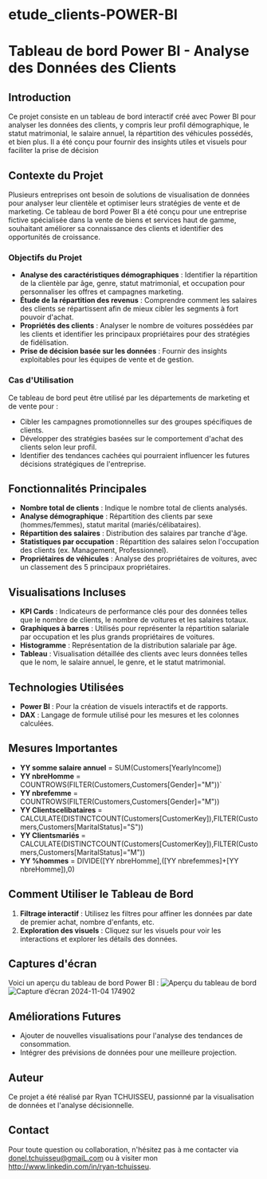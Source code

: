 # etude_clients-POWER-BI
# Tableau de bord Power BI - Analyse des Données des Clients

## Introduction
Ce projet consiste en un tableau de bord interactif créé avec Power BI pour analyser les données des clients, y compris leur profil démographique, le statut matrimonial, le salaire annuel, la répartition des véhicules possédés, et bien plus. Il a été conçu pour fournir des insights utiles et visuels pour faciliter la prise de décision

## Contexte du Projet
Plusieurs entreprises ont besoin de solutions de visualisation de données pour analyser leur clientèle et optimiser leurs stratégies de vente et de marketing. Ce tableau de bord Power BI a été conçu pour une entreprise fictive spécialisée dans la vente de biens et services haut de gamme, souhaitant améliorer sa connaissance des clients et identifier des opportunités de croissance.

### Objectifs du Projet
- **Analyse des caractéristiques démographiques** : Identifier la répartition de la clientèle par âge, genre, statut matrimonial, et occupation pour personnaliser les offres et campagnes marketing.
- **Étude de la répartition des revenus** : Comprendre comment les salaires des clients se répartissent afin de mieux cibler les segments à fort pouvoir d'achat.
- **Propriétés des clients** : Analyser le nombre de voitures possédées par les clients et identifier les principaux propriétaires pour des stratégies de fidélisation.
- **Prise de décision basée sur les données** : Fournir des insights exploitables pour les équipes de vente et de gestion.

### Cas d'Utilisation
Ce tableau de bord peut être utilisé par les départements de marketing et de vente pour :
- Cibler les campagnes promotionnelles sur des groupes spécifiques de clients.
- Développer des stratégies basées sur le comportement d'achat des clients selon leur profil.
- Identifier des tendances cachées qui pourraient influencer les futures décisions stratégiques de l'entreprise.


## Fonctionnalités Principales
- **Nombre total de clients** : Indique le nombre total de clients analysés.
- **Analyse démographique** : Répartition des clients par sexe (hommes/femmes), statut marital (mariés/célibataires).
- **Répartition des salaires** : Distribution des salaires par tranche d'âge.
- **Statistiques par occupation** : Répartition des salaires selon l'occupation des clients (ex. Management, Professionnel).
- **Propriétaires de véhicules** : Analyse des propriétaires de voitures, avec un classement des 5 principaux propriétaires.

## Visualisations Incluses
- **KPI Cards** : Indicateurs de performance clés pour des données telles que le nombre de clients, le nombre de voitures et les salaires totaux.
- **Graphiques à barres** : Utilisés pour représenter la répartition salariale par occupation et les plus grands propriétaires de voitures.
- **Histogramme** : Représentation de la distribution salariale par âge.
- **Tableau** : Visualisation détaillée des clients avec leurs données telles que le nom, le salaire annuel, le genre, et le statut matrimonial.

## Technologies Utilisées
- **Power BI** : Pour la création de visuels interactifs et de rapports.
- **DAX** : Langage de formule utilisé pour les mesures et les colonnes calculées.

## Mesures Importantes
- **YY somme salaire annuel** = SUM(Customers[YearlyIncome])
- **YY nbreHomme** = COUNTROWS(FILTER(Customers,Customers[Gender]="M"))`
- **YY nbrefemme** = COUNTROWS(FILTER(Customers,Customers[Gender]="M"))
- **YY Clientscelibataires** = CALCULATE(DISTINCTCOUNT(Customers[CustomerKey]),FILTER(Customers,Customers[MaritalStatus]="S"))
- **YY Clientsmariés** = CALCULATE(DISTINCTCOUNT(Customers[CustomerKey]),FILTER(Customers,Customers[MaritalStatus]="M"))
- **YY %hommes** = DIVIDE([YY nbreHomme],([YY nbrefemmes]+[YY nbreHomme]),0)

## Comment Utiliser le Tableau de Bord
1. **Filtrage interactif** : Utilisez les filtres pour affiner les données par date de premier achat, nombre d'enfants, etc.
2. **Exploration des visuels** : Cliquez sur les visuels pour voir les interactions et explorer les détails des données.


## Captures d'écran
Voici un aperçu du tableau de bord Power BI :
![Aperçu du tableau de bord](chemin/vers/ton/image.png)
![Capture d’écran 2024-11-04 174902](https://github.com/user-attachments/assets/ae3bb0e6-2476-41ca-9166-e0aef70b0945)


## Améliorations Futures
- Ajouter de nouvelles visualisations pour l'analyse des tendances de consommation.
- Intégrer des prévisions de données pour une meilleure projection.

## Auteur
Ce projet a été réalisé par Ryan TCHUISSEU, passionné par la visualisation de données et l'analyse décisionnelle.

## Contact
Pour toute question ou collaboration, n'hésitez pas à me contacter via donel.tchuisseu@gmaiL.com ou à visiter mon  http://www.linkedin.com/in/ryan-tchuisseu.

